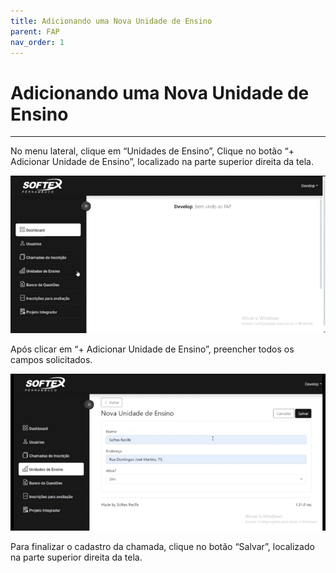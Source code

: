 ```yaml
---
title: Adicionando uma Nova Unidade de Ensino
parent: FAP
nav_order: 1
---
```


# Adicionando uma Nova Unidade de Ensino
---

No menu lateral, clique em “Unidades de Ensino”, Clique no botão “+ Adicionar Unidade de Ensino”, localizado na parte superior direita da tela. 

![Adicionando uma nova unidade de ensino](/assets/gifs/addunidadedeensino1.gif)

Após clicar em “+ Adicionar Unidade de Ensino”, preencher todos os campos solicitados.

![Adicionando uma nova unidade de ensino](/assets/gifs/addunidadedeensino2.gif)

Para finalizar o cadastro da chamada, clique no botão “Salvar”, localizado na parte superior direita da tela.